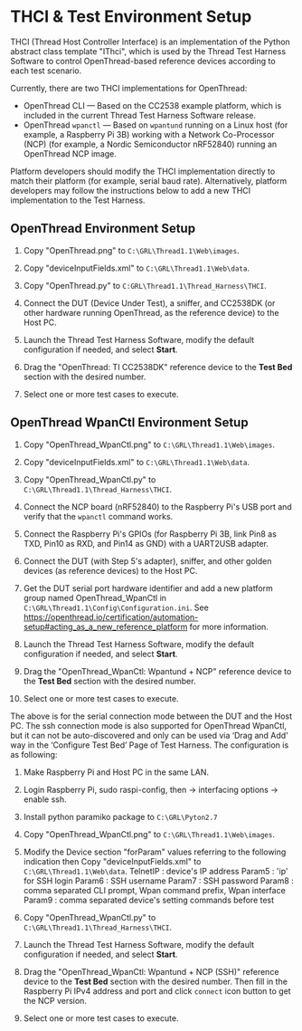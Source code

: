 THCI & Test Environment Setup
=============================

THCI (Thread Host Controller Interface) is an implementation of the Python abstract class template "IThci",
which is used by the Thread Test Harness Software to control OpenThread-based reference devices according to each test
scenario.

Currently, there are two THCI implementations for OpenThread:

* OpenThread CLI — Based on the CC2538 example platform, which is included in the current Thread Test Harness Software
  release.
* OpenThread `wpanctl` — Based on `wpantund` running on a Linux host (for example, a Raspberry Pi 3B) working with a Network
  Co-Processor (NCP) (for example, a Nordic Semiconductor nRF52840) running an OpenThread NCP image.

Platform developers should modify the THCI implementation directly to match their platform (for example, serial baud rate).
Alternatively, platform developers may follow the instructions below to add a new THCI implementation to the Test Harness.

## OpenThread Environment Setup ##

1. Copy "OpenThread.png" to `C:\GRL\Thread1.1\Web\images`.

2. Copy "deviceInputFields.xml" to `C:\GRL\Thread1.1\Web\data`.

3. Copy "OpenThread.py" to `C:GRL\Thread1.1\Thread_Harness\THCI`.

4. Connect the DUT (Device Under Test), a sniffer, and CC2538DK (or other hardware running OpenThread, as the reference device)
   to the Host PC.

5. Launch the Thread Test Harness Software, modify the default configuration if needed, and select **Start**.

6. Drag the "OpenThread: TI CC2538DK" reference device to the **Test Bed** section with the desired number.

7. Select one or more test cases to execute.


## OpenThread WpanCtl Environment Setup ##

1. Copy "OpenThread_WpanCtl.png" to `C:\GRL\Thread1.1\Web\images`.

2. Copy "deviceInputFields.xml" to `C:\GRL\Thread1.1\Web\data`.

3. Copy "OpenThread_WpanCtl.py" to `C:\GRL\Thread1.1\Thread_Harness\THCI`.

4. Connect the NCP board (nRF52840) to the Raspberry Pi's USB port and verify that the `wpanctl` command works.

5. Connect the Raspberry Pi's GPIOs (for Raspberry Pi 3B, link Pin8 as TXD, Pin10 as RXD, and Pin14 as GND) with
   a UART2USB adapter.

6. Connect the DUT (with Step 5's adapter), sniffer, and other golden devices (as reference devices) to the Host PC.

7. Get the DUT serial port hardware identifier and add a new platform group named OpenThread_WpanCtl in
   `C:\GRL\Thread1.1\Config\Configuration.ini`. See https://openthread.io/certification/automation-setup#acting_as_a_new_reference_platform
   for more information.

8. Launch the Thread Test Harness Software, modify the default configuration if needed, and select **Start**.

9. Drag the "OpenThread_WpanCtl: Wpantund + NCP" reference device to the **Test Bed** section with the desired number.

10. Select one or more test cases to execute.


The above is for the serial connection mode between the DUT and the Host PC. The ssh connection mode is
also supported for OpenThread WpanCtl, but it can not be auto-discovered and only can be used via ‘Drag and Add’ way
in the ‘Configure Test Bed’ Page of Test Harness. The configuration is as following:

1. Make Raspberry Pi and Host PC in the same LAN.

2. Login Raspberry Pi, sudo raspi-config, then -> interfacing options -> enable ssh.

3. Install python paramiko package to `C:\GRL\Pyton2.7`

4. Copy "OpenThread_WpanCtl.png" to `C:\GRL\Thread1.1\Web\images`.

5. Modify the Device section "forParam" values referring to the following indication then
   Copy "deviceInputFields.xml" to `C:\GRL\Thread1.1\Web\data`.
        TelnetIP : device's IP address
        Param5 : 'ip' for SSH login
        Param6 : SSH username
        Param7 : SSH password
        Param8 : comma separated CLI prompt, Wpan command prefix, Wpan interface
        Param9 : comma separated device's setting commands before test

6. Copy "OpenThread_WpanCtl.py" to `C:\GRL\Thread1.1\Thread_Harness\THCI`.

7. Launch the Thread Test Harness Software, modify the default configuration if needed, and select **Start**.

8. Drag the "OpenThread_WpanCtl: Wpantund + NCP (SSH)" reference device to the **Test Bed** section with the desired number.
   Then fill in the Raspberry Pi IPv4 address and port and click `connect` icon button to get the NCP version.

9. Select one or more test cases to execute.
